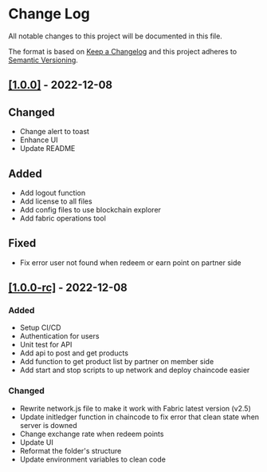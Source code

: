 
# Change Log
All notable changes to this project will be documented in this file.
 
The format is based on [Keep a Changelog](http://keepachangelog.com/)
and this project adheres to [Semantic Versioning](http://semver.org/).
 
## [[1.0.0]](https://github.com/PhamVuThuNguyet/customer-loyalty-program-hyperledger-fabric-VSCode/compare/v1.0.0-rc...v1.0.0) - 2022-12-08
## Changed
* Change alert to toast
* Enhance UI
* Update README 

## Added
* Add logout function
* Add license to all files 
* Add config files to use blockchain explorer
* Add fabric operations tool 

## Fixed
* Fix error user not found when redeem or earn point on partner side

## [[1.0.0-rc]](https://github.com/PhamVuThuNguyet/customer-loyalty-program-hyperledger-fabric-VSCode/compare/v1.0.0-alpha...v1.0.0-rc) - 2022-12-08
### Added
* Setup CI/CD 
* Authentication for users 
* Unit test for API
* Add api to post and get products
* Add function to get product list by partner on member side 
* Add start and stop scripts to up network and deploy chaincode easier 

### Changed
* Rewrite network.js file to make it work with Fabric latest version (v2.5)
* Update initledger function in chaincode to fix error that clean state when server is downed
* Change exchange rate when redeem points
* Update UI
* Reformat the folder's structure
* Update environment variables to clean code